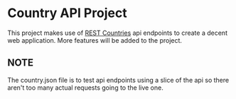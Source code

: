 # Country API Project

This project makes use of [REST Countries](https://restcountries.com/) api endpoints to create a decent web application. More features will be added to the project.

## NOTE

The country.json file is to test api endpoints using a slice of the api so there aren't too many actual requests going to the live one.